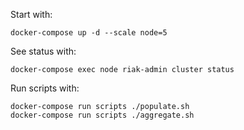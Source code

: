 Start with:

	docker-compose up -d --scale node=5

See status with:

    docker-compose exec node riak-admin cluster status

Run scripts with:

	docker-compose run scripts ./populate.sh
	docker-compose run scripts ./aggregate.sh
